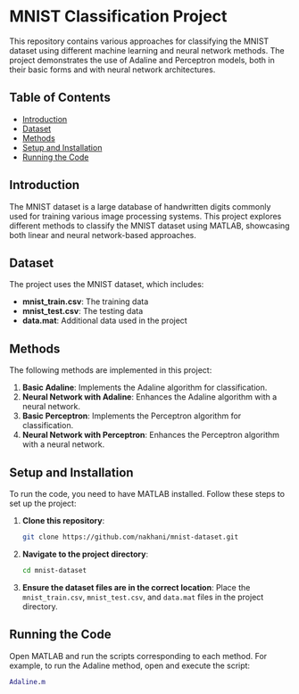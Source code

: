 # MNIST Classification Project

This repository contains various approaches for classifying the MNIST dataset using different machine learning and neural network methods. The project demonstrates the use of Adaline and Perceptron models, both in their basic forms and with neural network architectures.

## Table of Contents

- [Introduction](#introduction)
- [Dataset](#dataset)
- [Methods](#methods)
- [Setup and Installation](#setup-and-installation)
- [Running the Code](#running-the-code)


## Introduction

The MNIST dataset is a large database of handwritten digits commonly used for training various image processing systems. This project explores different methods to classify the MNIST dataset using MATLAB, showcasing both linear and neural network-based approaches.

## Dataset

The project uses the MNIST dataset, which includes:
- **mnist_train.csv**: The training data
- **mnist_test.csv**: The testing data
- **data.mat**: Additional data used in the project

## Methods

The following methods are implemented in this project:
1. **Basic Adaline**: Implements the Adaline algorithm for classification.
2. **Neural Network with Adaline**: Enhances the Adaline algorithm with a neural network.
3. **Basic Perceptron**: Implements the Perceptron algorithm for classification.
4. **Neural Network with Perceptron**: Enhances the Perceptron algorithm with a neural network.

## Setup and Installation

To run the code, you need to have MATLAB installed. Follow these steps to set up the project:

1. **Clone this repository**:
    ```bash
    git clone https://github.com/nakhani/mnist-dataset.git
    ```

2. **Navigate to the project directory**:
    ```bash
    cd mnist-dataset
    ```

3. **Ensure the dataset files are in the correct location**:
    Place the `mnist_train.csv`, `mnist_test.csv`, and `data.mat` files in the project directory.

## Running the Code

Open MATLAB and run the scripts corresponding to each method. For example, to run the Adaline method, open and execute the script:
```matlab
Adaline.m
